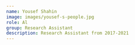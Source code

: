 ```yaml
---
name: Yousef Shahin
image: images/yousef-s-people.jpg
role: Al
group: Research Assistant
description: Research Assistant from 2017-2021
---
```

